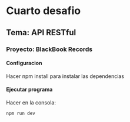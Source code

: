 # Cuarto desafio

## Tema: API RESTful

### Proyecto: BlackBook Records

#### Configuracion

Hacer npm install para instalar las dependencias

#### Ejecutar programa

Hacer en la consola:

```sh
npm run dev
```


